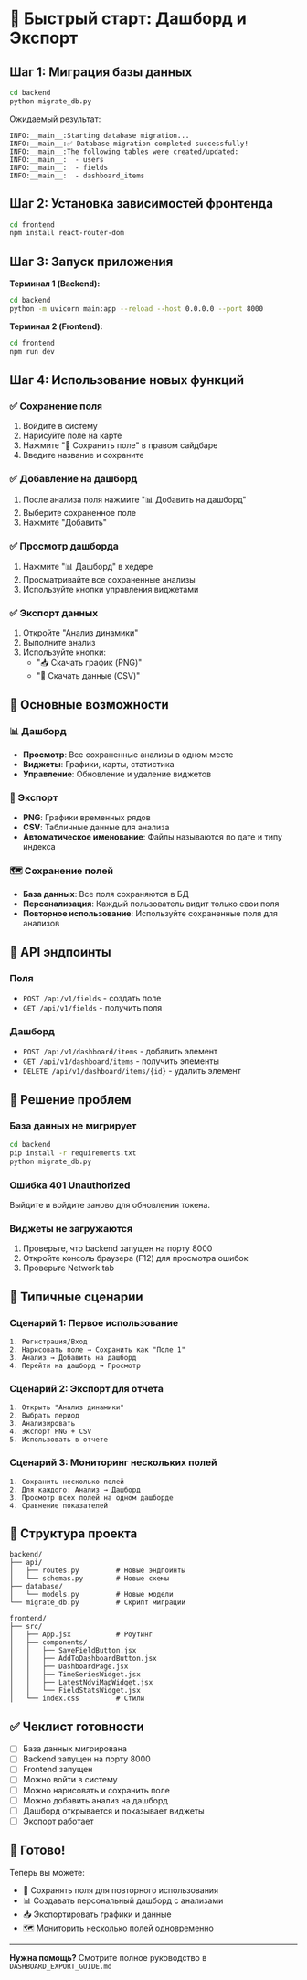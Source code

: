# 🚀 Быстрый старт: Дашборд и Экспорт

## Шаг 1: Миграция базы данных

```bash
cd backend
python migrate_db.py
```

Ожидаемый результат:
```
INFO:__main__:Starting database migration...
INFO:__main__:✅ Database migration completed successfully!
INFO:__main__:The following tables were created/updated:
INFO:__main__:  - users
INFO:__main__:  - fields
INFO:__main__:  - dashboard_items
```

## Шаг 2: Установка зависимостей фронтенда

```bash
cd frontend
npm install react-router-dom
```

## Шаг 3: Запуск приложения

**Терминал 1 (Backend):**
```bash
cd backend
python -m uvicorn main:app --reload --host 0.0.0.0 --port 8000
```

**Терминал 2 (Frontend):**
```bash
cd frontend
npm run dev
```

## Шаг 4: Использование новых функций

### ✅ Сохранение поля

1. Войдите в систему
2. Нарисуйте поле на карте
3. Нажмите "💾 Сохранить поле" в правом сайдбаре
4. Введите название и сохраните

### ✅ Добавление на дашборд

1. После анализа поля нажмите "📊 Добавить на дашборд"
2. Выберите сохраненное поле
3. Нажмите "Добавить"

### ✅ Просмотр дашборда

1. Нажмите "📊 Дашборд" в хедере
2. Просматривайте все сохраненные анализы
3. Используйте кнопки управления виджетами

### ✅ Экспорт данных

1. Откройте "Анализ динамики"
2. Выполните анализ
3. Используйте кнопки:
   - "📥 Скачать график (PNG)"
   - "📄 Скачать данные (CSV)"

## 🎯 Основные возможности

### 📊 Дашборд

- **Просмотр**: Все сохраненные анализы в одном месте
- **Виджеты**: Графики, карты, статистика
- **Управление**: Обновление и удаление виджетов

### 💾 Экспорт

- **PNG**: Графики временных рядов
- **CSV**: Табличные данные для анализа
- **Автоматическое именование**: Файлы называются по дате и типу индекса

### 🗺️ Сохранение полей

- **База данных**: Все поля сохраняются в БД
- **Персонализация**: Каждый пользователь видит только свои поля
- **Повторное использование**: Используйте сохраненные поля для анализов

## 🔑 API эндпоинты

### Поля
- `POST /api/v1/fields` - создать поле
- `GET /api/v1/fields` - получить поля

### Дашборд
- `POST /api/v1/dashboard/items` - добавить элемент
- `GET /api/v1/dashboard/items` - получить элементы
- `DELETE /api/v1/dashboard/items/{id}` - удалить элемент

## 🐛 Решение проблем

### База данных не мигрирует

```bash
cd backend
pip install -r requirements.txt
python migrate_db.py
```

### Ошибка 401 Unauthorized

Выйдите и войдите заново для обновления токена.

### Виджеты не загружаются

1. Проверьте, что backend запущен на порту 8000
2. Откройте консоль браузера (F12) для просмотра ошибок
3. Проверьте Network tab

## 📝 Типичные сценарии

### Сценарий 1: Первое использование

```
1. Регистрация/Вход
2. Нарисовать поле → Сохранить как "Поле 1"
3. Анализ → Добавить на дашборд
4. Перейти на дашборд → Просмотр
```

### Сценарий 2: Экспорт для отчета

```
1. Открыть "Анализ динамики"
2. Выбрать период
3. Анализировать
4. Экспорт PNG + CSV
5. Использовать в отчете
```

### Сценарий 3: Мониторинг нескольких полей

```
1. Сохранить несколько полей
2. Для каждого: Анализ → Дашборд
3. Просмотр всех полей на одном дашборде
4. Сравнение показателей
```

## 📂 Структура проекта

```
backend/
├── api/
│   ├── routes.py         # Новые эндпоинты
│   └── schemas.py        # Новые схемы
├── database/
│   └── models.py         # Новые модели
└── migrate_db.py         # Скрипт миграции

frontend/
├── src/
│   ├── App.jsx           # Роутинг
│   ├── components/
│   │   ├── SaveFieldButton.jsx
│   │   ├── AddToDashboardButton.jsx
│   │   ├── DashboardPage.jsx
│   │   ├── TimeSeriesWidget.jsx
│   │   ├── LatestNdviMapWidget.jsx
│   │   └── FieldStatsWidget.jsx
│   └── index.css         # Стили
```

## ✅ Чеклист готовности

- [ ] База данных мигрирована
- [ ] Backend запущен на порту 8000
- [ ] Frontend запущен
- [ ] Можно войти в систему
- [ ] Можно нарисовать и сохранить поле
- [ ] Можно добавить анализ на дашборд
- [ ] Дашборд открывается и показывает виджеты
- [ ] Экспорт работает

## 🎉 Готово!

Теперь вы можете:
- 💾 Сохранять поля для повторного использования
- 📊 Создавать персональный дашборд с анализами
- 📥 Экспортировать графики и данные
- 🗺️ Мониторить несколько полей одновременно

---

**Нужна помощь?** Смотрите полное руководство в `DASHBOARD_EXPORT_GUIDE.md`

